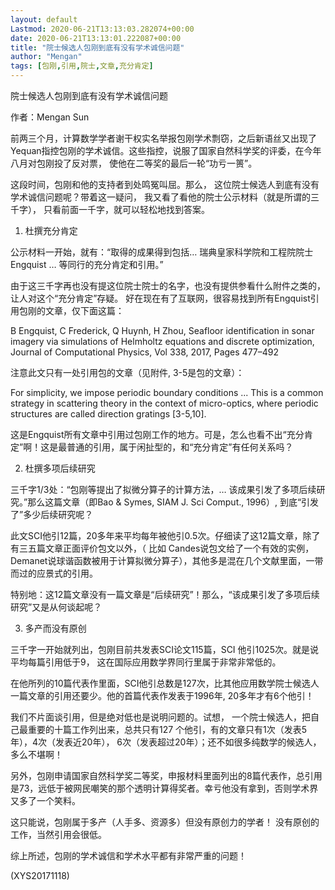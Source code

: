```yaml
---
layout: default
Lastmod: 2020-06-21T13:13:03.282074+00:00
date: 2020-06-21T13:13:01.222087+00:00
title: "院士候选人包刚到底有没有学术诚信问题"
author: "Mengan"
tags: [包刚,引用,院士,文章,充分肯定]
---
```


院士候选人包刚到底有没有学术诚信问题

作者：Mengan Sun

前两三个月，计算数学学者谢干权实名举报包刚学术剽窃，之后新语丝又出现了Yequan指控包刚的学术诚信。这些指控，说服了国家自然科学奖的评委，在今年八月对包刚投了反对票， 使他在二等奖的最后一轮“功亏一篑”。

这段时间，包刚和他的支持者到处鸣冤叫屈。那么， 这位院士候选人到底有没有学术诚信问题呢？带着这一疑问， 我又看了看他的院士公示材料（就是所谓的三千字）， 只看前面一千字，就可以轻松地找到答案。

1. 杜撰充分肯定

公示材料一开始，就有：“取得的成果得到包括… 瑞典皇家科学院和工程院院士Engquist … 等同行的充分肯定和引用。”

由于这三千字再也没有提这位院士院士的名字，也没有提供参看什么附件之类的，让人对这个“充分肯定”存疑。 好在现在有了互联网，很容易找到所有Engquist引用包刚的文章，仅下面这篇：

B Engquist, C Frederick, Q Huynh, H Zhou, Seafloor identification in sonar imagery via simulations of Helmholtz equations and discrete optimization, Journal of Computational Physics, Vol 338, 2017, Pages 477–492

注意此文只有一处引用包的文章（见附件, 3-5是包的文章）：

For simplicity, we impose periodic boundary conditions ... This is a common strategy in scattering theory in the context of  micro-optics, where periodic structures are called direction gratings [3-5,10].

这是Engquist所有文章中引用过包刚工作的地方。可是，怎么也看不出“充分肯定”啊！这是最普通的引用，属于闲扯型的，和“充分肯定”有任何关系吗？

2. 杜撰多项后续研究

三千字1/3处：“包刚等提出了拟微分算子的计算方法，… 该成果引发了多项后续研究。”那么这篇文章（即Bao & Symes, SIAM J. Sci Comput., 1996）, 到底“引发了”多少后续研究呢？

此文SCI他引12篇，20多年来平均每年被他引0.5次。仔细读了这12篇文章，除了有三五篇文章正面评价包文以外，（ 比如 Candes说包文给了一个有效的实例，Demanet说球谐函数被用于计算拟微分算子），其他多是混在几个文献里面，一带而过的应景式的引用。

特别地：这12篇文章没有一篇文章是“后续研究”！那么，“该成果引发了多项后续研究”又是从何谈起呢？

3. 多产而没有原创

三千字一开始就列出，包刚目前共发表SCI论文115篇，SCI 他引1025次。就是说平均每篇引用低于9， 这在国际应用数学界同行里属于非常非常低的。

在他所列的10篇代表作里面，SCI他引总数是127次，比其他应用数学院士候选人一篇文章的引用还要少。他的首篇代表作发表于1996年, 20多年才有6个他引！

我们不片面谈引用，但是绝对低也是说明问题的。试想， 一个院士候选人，把自己最重要的十篇工作列出来，总共只有127 个他引，有的文章只有1次（发表5年），4次（发表近20年）， 6次（发表超过20年）；还不如很多纯数学的候选人，多么不堪啊！

另外，包刚申请国家自然科学奖二等奖，申报材料里面列出的8篇代表作，总引用是73，远低于被网民嘲笑的那个透明计算得奖者。幸亏他没有拿到，否则学术界又多了一个笑料。

这只能说，包刚属于多产（人手多、资源多）但没有原创力的学者！ 没有原创的工作，当然引用会很低。

综上所述，包刚的学术诚信和学术水平都有非常严重的问题！

(XYS20171118)

